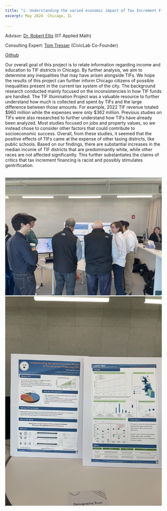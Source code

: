 ```yaml
---
title: "1. Understanding the varied economic impact of Tax Increment Financing (TIF)"
excerpt: May 2024  Chicago, IL

---
```

Advisor: [Dr. Robert Ellis](https://math.iit.edu/~rellis/) (IIT Applied Math)   

Consulting Expert: [Tom Tresser](https://www.tresser.com) (CivicLab Co-Founder)  

[Github](https://github.com/namdarine/TIF_Chicago_Project)  
  
Our overall goal of this project is to relate information regarding income and education to TIF districts in Chicago. By further analysis, we aim to determine any inequalities that may have arisen alongside TIFs. We hope the results of this project can further inform Chicago citizens of possible inequalities present in the current tax system of the city. The background research conducted mainly focused on the inconsistencies in how TIF funds are handled. The TIF Illumination Project was a valuable resource to further understand how much is collected and spent by TIFs and the large difference between those amounts. For example, 2022 TIF revenue totaled $960 million while the expenses were only $362 million. Previous studies on TIFs were also researched to further understand how TIFs have already been analyzed. Most studies focused on jobs and property values, so we instead chose to consider other factors that could contribute to socioeconomic success. Overall, from these studies, it seemed that the positive effects of TIFs came at the expense of other taxing districts, like public schools. Based on our findings, there are substantial increases in the median income of TIF districts that are predominantly white, while other races are not affected significantly. This further substantiates the claims of critics that tax increment financing is racist and possibly stimulates gentrification.

<br/><img src='/files/TIF_1.jpeg'>
<br/><img src='/files/TIF_2.jpeg'>
